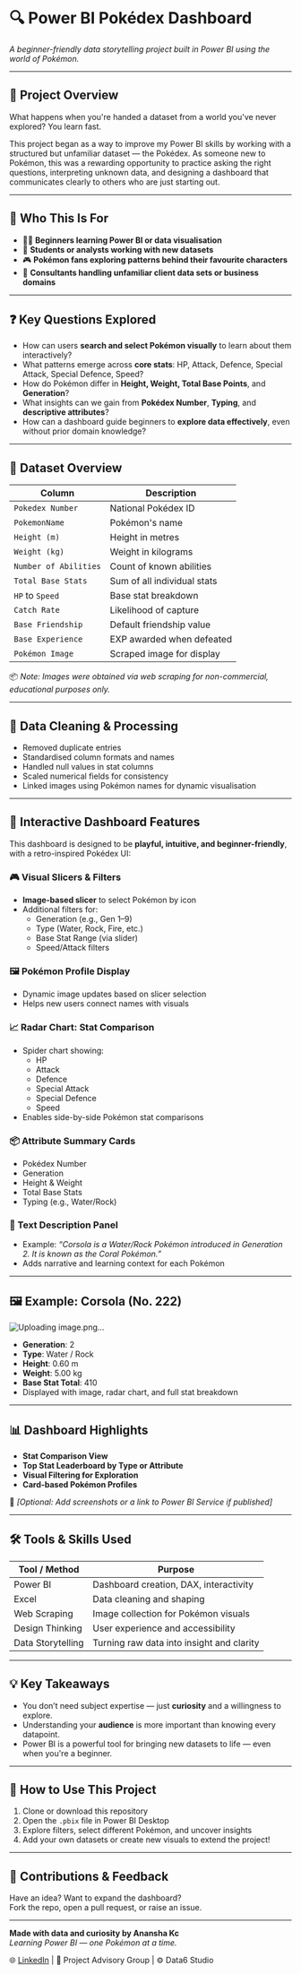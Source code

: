 # 🔍 Power BI Pokédex Dashboard  
*A beginner-friendly data storytelling project built in Power BI using the world of Pokémon.*

---

## 🎯 Project Overview

What happens when you're handed a dataset from a world you've never explored? You learn fast.

This project began as a way to improve my Power BI skills by working with a structured but unfamiliar dataset — the Pokédex. As someone new to Pokémon, this was a rewarding opportunity to practice asking the right questions, interpreting unknown data, and designing a dashboard that communicates clearly to others who are just starting out.

---

## 👥 Who This Is For

- 🧑‍🎓 **Beginners learning Power BI or data visualisation**  
- 🧪 **Students or analysts working with new datasets**  
- 🎮 **Pokémon fans exploring patterns behind their favourite characters**  
- 💼 **Consultants handling unfamiliar client data sets or business domains**

---

## ❓ Key Questions Explored

- How can users **search and select Pokémon visually** to learn about them interactively?
- What patterns emerge across **core stats**: HP, Attack, Defence, Special Attack, Special Defence, Speed?
- How do Pokémon differ in **Height, Weight, Total Base Points**, and **Generation**?
- What insights can we gain from **Pokédex Number**, **Typing**, and **descriptive attributes**?
- How can a dashboard guide beginners to **explore data effectively**, even without prior domain knowledge?

---

## 📁 Dataset Overview

| Column               | Description                                  |
|----------------------|----------------------------------------------|
| `Pokedex Number`     | National Pokédex ID                          |
| `PokemonName`        | Pokémon's name                               |
| `Height (m)`         | Height in metres                             |
| `Weight (kg)`        | Weight in kilograms                          |
| `Number of Abilities`| Count of known abilities                     |
| `Total Base Stats`   | Sum of all individual stats                  |
| `HP` to `Speed`      | Base stat breakdown                          |
| `Catch Rate`         | Likelihood of capture                        |
| `Base Friendship`    | Default friendship value                     |
| `Base Experience`    | EXP awarded when defeated                    |
| `Pokémon Image`      | Scraped image for display                    |

📦 *Note: Images were obtained via web scraping for non-commercial, educational purposes only.*

---

## 🧹 Data Cleaning & Processing

- Removed duplicate entries
- Standardised column formats and names
- Handled null values in stat columns
- Scaled numerical fields for consistency
- Linked images using Pokémon names for dynamic visualisation

---

## 🧩 Interactive Dashboard Features

This dashboard is designed to be **playful, intuitive, and beginner-friendly**, with a retro-inspired Pokédex UI:

### 🎮 Visual Slicers & Filters
- **Image-based slicer** to select Pokémon by icon  
- Additional filters for:
  - Generation (e.g., Gen 1–9)
  - Type (Water, Rock, Fire, etc.)
  - Base Stat Range (via slider)
  - Speed/Attack filters

### 🖼️ Pokémon Profile Display
- Dynamic image updates based on slicer selection
- Helps new users connect names with visuals

### 📈 Radar Chart: Stat Comparison
- Spider chart showing:
  - HP
  - Attack
  - Defence
  - Special Attack
  - Special Defence
  - Speed  
- Enables side-by-side Pokémon stat comparisons

### 📦 Attribute Summary Cards
- Pokédex Number  
- Generation  
- Height & Weight  
- Total Base Stats  
- Typing (e.g., Water/Rock)

### 📘 Text Description Panel
- Example: *“Corsola is a Water/Rock Pokémon introduced in Generation 2. It is known as the Coral Pokémon.”*  
- Adds narrative and learning context for each Pokémon

---

## 🖼️ Example: Corsola (No. 222)
![Uploading image.png…]()

- **Generation**: 2  
- **Type**: Water / Rock  
- **Height**: 0.60 m  
- **Weight**: 5.00 kg  
- **Base Stat Total**: 410  
- Displayed with image, radar chart, and full stat breakdown

---

## 📊 Dashboard Highlights

- **Stat Comparison View**  
- **Top Stat Leaderboard by Type or Attribute**  
- **Visual Filtering for Exploration**  
- **Card-based Pokémon Profiles**

📌 *[Optional: Add screenshots or a link to Power BI Service if published]*

---

## 🛠 Tools & Skills Used

| Tool / Method         | Purpose                                     |
|-----------------------|---------------------------------------------|
| Power BI              | Dashboard creation, DAX, interactivity      |
| Excel                 | Data cleaning and shaping                   |
| Web Scraping          | Image collection for Pokémon visuals        |
| Design Thinking       | User experience and accessibility           |
| Data Storytelling     | Turning raw data into insight and clarity   |

---

## 💡 Key Takeaways

- You don’t need subject expertise — just **curiosity** and a willingness to explore.
- Understanding your **audience** is more important than knowing every datapoint.
- Power BI is a powerful tool for bringing new datasets to life — even when you're a beginner.

---

## 📘 How to Use This Project

1. Clone or download this repository  
2. Open the `.pbix` file in Power BI Desktop  
3. Explore filters, select different Pokémon, and uncover insights  
4. Add your own datasets or create new visuals to extend the project!

---

## 🤝 Contributions & Feedback

Have an idea? Want to expand the dashboard?  
Fork the repo, open a pull request, or raise an issue.

---

**Made with data and curiosity by Anansha Kc**  
*Learning Power BI — one Pokémon at a time.*

🌐 [LinkedIn](https://linkedin.com/in/anansha-kc) | 💼 Project Advisory Group | ⚙️ Data6 Studio
